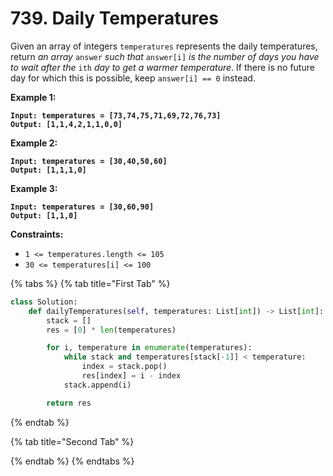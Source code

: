 # 739. Daily Temperatures

Given an array of integers `temperatures` represents the daily temperatures, return _an array_ `answer` _such that_ `answer[i]` _is the number of days you have to wait after the_ `ith` _day to get a warmer temperature_. If there is no future day for which this is possible, keep `answer[i] == 0` instead.

&#x20;

**Example 1:**

<pre><code><strong>Input: temperatures = [73,74,75,71,69,72,76,73]
</strong><strong>Output: [1,1,4,2,1,1,0,0]
</strong></code></pre>

**Example 2:**

<pre><code><strong>Input: temperatures = [30,40,50,60]
</strong><strong>Output: [1,1,1,0]
</strong></code></pre>

**Example 3:**

<pre><code><strong>Input: temperatures = [30,60,90]
</strong><strong>Output: [1,1,0]
</strong></code></pre>

&#x20;

**Constraints:**

* `1 <= temperatures.length <= 105`
* `30 <= temperatures[i] <= 100`

{% tabs %}
{% tab title="First Tab" %}
```python
class Solution:
    def dailyTemperatures(self, temperatures: List[int]) -> List[int]:
        stack = []
        res = [0] * len(temperatures)

        for i, temperature in enumerate(temperatures):
            while stack and temperatures[stack[-1]] < temperature:
                index = stack.pop()
                res[index] = i - index
            stack.append(i)

        return res

```
{% endtab %}

{% tab title="Second Tab" %}

{% endtab %}
{% endtabs %}
